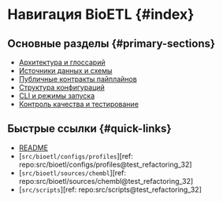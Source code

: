 # Навигация BioETL {#index}

## Основные разделы {#primary-sections}

- [Архитектура и глоссарий](requirements/00-architecture-overview.md)
- [Источники данных и схемы](requirements/03-data-sources-and-spec.md)
- [Публичные контракты пайплайнов](pipelines/PIPELINES.md)
- [Структура конфигураций](configs/CONFIGS.md)
- [CLI и режимы запуска](cli/CLI.md)
- [Контроль качества и тестирование](qc/QA_QC.md)

## Быстрые ссылки {#quick-links}

- [README](../README.md)
- [`src/bioetl/configs/profiles`][ref: repo:src/bioetl/configs/profiles@test_refactoring_32]
- [`src/bioetl/sources/chembl`][ref: repo:src/bioetl/sources/chembl@test_refactoring_32]
- [`src/scripts`][ref: repo:src/scripts@test_refactoring_32]
